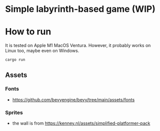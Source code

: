 # Simple labyrinth-based game (WIP)

# How to run

It is tested on Apple M1 MacOS Ventura.
However, it probably works on Linux too, maybe even on Windows.

```
cargo run
```

## Assets

### Fonts
- https://github.com/bevyengine/bevy/tree/main/assets/fonts

### Sprites
- the wall is from https://kenney.nl/assets/simplified-platformer-pack
